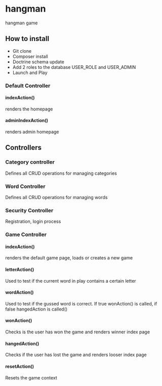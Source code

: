 # hangman
hangman game

## How to install

* Git clone
* Composer install
* Doctrine schema update
* Add 2 roles to the database USER_ROLE and USER_ADMIN
* Launch and Play

### Default Controller 

#### indexAction()

renders the homepage

#### adminIndexAction()

renders admin homepage

## Controllers

### Category controller

Defines all CRUD operations for managing categories

### Word Controller

Defines all CRUD operations for managing words


### Security Controller

Registration, login process


### Game Controller

#### indexAction()

renders the default game page, loads or creates a new game

#### letterAction()

Used to test if the current word in play contains a certain letter

#### wordAction()

Used to test if the gussed word is correct. If true wonAction() is called, if false hangedAction is called()

#### wonAction()

Checks is the user has won the game and renders winner index page

#### hangedAction()

Checks if the user has lost the game and renders looser index page

#### resetAction()

Resets the game context

